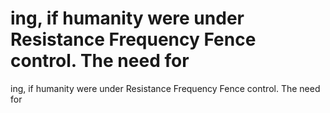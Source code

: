 # ing, if   humanity were under Resistance  Frequency  Fence control. The need for

ing, if   humanity were under Resistance  Frequency  Fence control. The need for